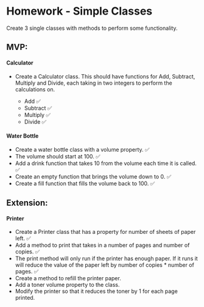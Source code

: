 # Homework - Simple Classes

Create 3 single classes with methods to perform some functionality.

## MVP:

#### Calculator
* Create a Calculator class. This should have functions for Add, Subtract, Multiply and Divide, each taking in two integers to perform the calculations on.

    * Add :white_check_mark:
    * Subtract :white_check_mark:
    * Multiply :white_check_mark:
    * Divide :white_check_mark:

#### Water Bottle
* Create a water bottle class with a volume property. :white_check_mark:
* The volume should start at 100. :white_check_mark:
* Add a drink function that takes 10 from the volume each time it is called. :white_check_mark:
* Create an empty function that brings the volume down to 0. :white_check_mark:
* Create a fill function that fills the volume back to 100. :white_check_mark:

## Extension:

#### Printer

* Create a Printer class that has a property for number of sheets of paper left. :white_check_mark:
* Add a method to print that takes in a number of pages and number of copies. :white_check_mark:
* The print method will only run if the printer has enough paper. If it runs it will reduce the value of the paper left by number of copies * number of pages. :white_check_mark:
* Create a method to refill the printer paper.
* Add a toner volume property to the class.
* Modify the printer so that it reduces the toner by 1 for each page printed.
